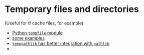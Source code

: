 # Temporary files and directories
(Useful for tf cache files, for example)

* [Python `tempfile` module](https://docs.python.org/2/library/tempfile.html)
* [some examples](https://www.tutorialspoint.com/generate-temporary-files-and-directories-using-python)
* [`temppathlib` has better integration with `pathlib`](https://pypi.org/project/temppathlib/)
* 
